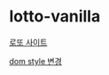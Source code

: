 # lotto-vanilla

[로또 사이트](https://lotto-recommended-number.netlify.app/ "웹사이트 이동")




[dom style 변경](https://dololak.tistory.com/361)
